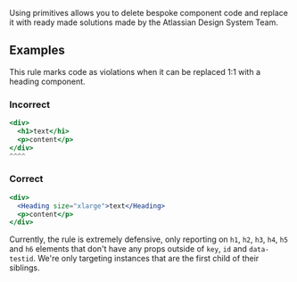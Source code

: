 Using primitives allows you to delete bespoke component code and replace it with ready made solutions made by the Atlassian Design System Team.

## Examples

This rule marks code as violations when it can be replaced 1:1 with a heading component.

### Incorrect

```jsx
<div>
  <h1>text</hi>
  <p>content</p>
</div>
^^^^
```

### Correct

```jsx
<div>
  <Heading size="xlarge">text</Heading>
  <p>content</p>
</div>
```

Currently, the rule is extremely defensive, only reporting on `h1`, `h2`, `h3`, `h4`, `h5` and `h6` elements that don't have any props outside of `key`, `id` and `data-testid`. We're only targeting instances that are the first child of their siblings.
